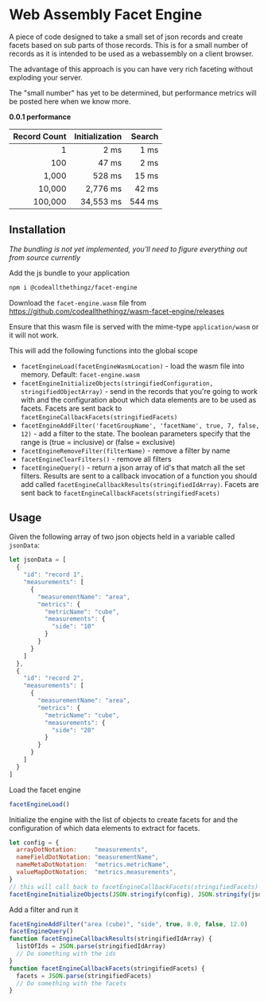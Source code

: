 # Web Assembly Facet Engine

A piece of code designed to take a small set of json records and create facets based on sub parts of those records.
This is for a small number of records as it is intended to be used as a webassembly on a client browser.

The advantage of this approach is you can have very rich faceting without exploding your server.

The "small number" has yet to be determined, but performance metrics will be posted here when we know more.

**0.0.1 performance**

|Record Count|Initialization|Search
|--------:|----------:|--------:
| 1       | 2 ms      | 1 ms    
| 100     | 47 ms     | 2 ms    
| 1,000   | 528 ms    | 15 ms  
| 10,000  | 2,776 ms  | 42 ms
| 100,000 | 34,553 ms | 544 ms 

## Installation

*The bundling is not yet implemented, you'll need to figure everything out from source currently*

Add the js bundle to your application

```bash
npm i @codeallthethingz/facet-engine
```

Download the `facet-engine.wasm` file from https://github.com/codeallthethingz/wasm-facet-engine/releases

Ensure that this wasm file is served with the mime-type `application/wasm` or it will not work.

This will add the following functions into the global scope
- `facetEngineLoad(facetEngineWasmLocation)` - load the wasm file into memory. Default: `facet-engine.wasm`
- `facetEngineInitializeObjects(stringifiedConfiguration, stringifiedObjectArray)` - send in the records that you're going to work with and the configuration about which data elements are to be used as facets. Facets are sent back to `facetEngineCallbackFacets(stringifiedFacets)`
- `facetEngineAddFilter('facetGroupName', 'facetName', true, 7, false, 12)` - add a filter to the state.  The boolean parameters specify that the range is (true = inclusive) or (false = exclusive)
- `facetEngineRemoveFilter(filterName)` - remove a filter by name
- `facetEngineClearFilters()` - remove all filters
- `facetEngineQuery()` - return a json array of id's that match all the set filters.  Results are sent to a callback invocation of a function you should add called `facetEngineCallbackResults(stringifiedIdArray)`.  Facets are sent back to `facetEngineCallbackFacets(stringifiedFacets)`

## Usage

Given the following array of two json objects held in a variable called `jsonData`:

```javascript
let jsonData = [
  {
    "id": "record 1",
    "measurements": [
      {
        "measurementName": "area",
        "metrics": {
          "metricName": "cube",
          "measurements": {
            "side": "10"
          }
        }
      }
    ]
  },
  {
    "id": "record 2",
    "measurements": [
      {
        "measurementName": "area",
        "metrics": {
          "metricName": "cube",
          "measurements": {
            "side": "20"
          }
        }
      }
    ]
  }
]
```

Load the facet engine

```javascript
facetEngineLoad()
```

Initialize the engine with the list of objects to create facets for and the configuration of which data elements to extract for facets.

```javascript
let config = {
  arrayDotNotation:     "measurements",
  nameFieldDotNotation: "measurementName",
  nameMetaDotNotation:  "metrics.metricName",
  valueMapDotNotation:  "metrics.measurements",
}
// this will call back to facetEngineCallbackFacets(stringifiedFacets)
facetEngineInitializeObjects(JSON.stringify(config), JSON.stringify(jsonData)) 
```

Add a filter and run it

```javascript
facetEngineAddFilter("area (cube)", "side", true, 8.0, false, 12.0)
facetEngineQuery()
function facetEngineCallbackResults(stringifiedIdArray) {
  listOfIds = JSON.parse(stringifiedIdArray)
  // Do something with the ids
}
function facetEngineCallbackFacets(stringifiedFacets) {
  facets = JSON.parse(stringifiedFacets)
  // Do something with the facets
}
```
